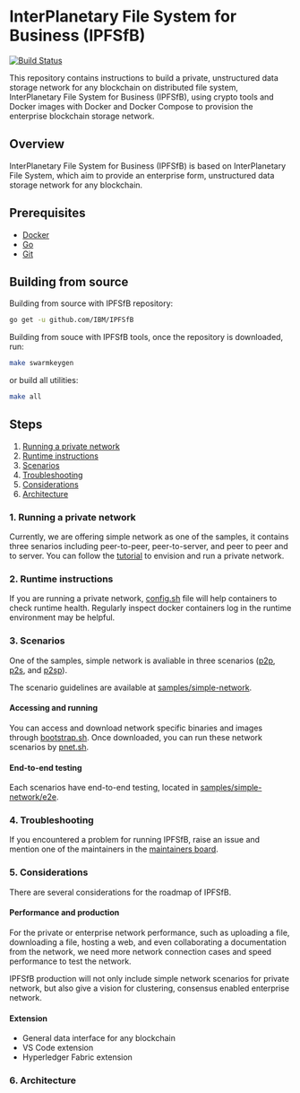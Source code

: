 # InterPlanetary File System for Business (IPFSfB)

[![Build Status](https://api.travis-ci.org/IBM/IPFSfB.svg?branch=master)](https://travis-ci.org/IBM/IPFSfB)

This repository contains instructions to build a private, unstructured data storage network for any blockchain on distributed file system, InterPlanetary File System for Business (IPFSfB), using crypto tools and Docker images with Docker and Docker Compose to provision the enterprise blockchain storage network.

## Overview

InterPlanetary File System for Business (IPFSfB) is based on InterPlanetary File System, which aim to provide an enterprise form, unstructured data storage network for any blockchain.

## Prerequisites

- [Docker](https://www.docker.com/)
- [Go](https://golang.org/)
- [Git](https://git-scm.com/)

## Building from source

Building from source with IPFSfB repository:

``` bash
go get -u github.com/IBM/IPFSfB
```

Building from souce with IPFSfB tools, once the repository is downloaded, run:

``` bash
make swarmkeygen
```

or build all utilities:

``` bash
make all
```

## Steps

1. [Running a private network](#1-running-a-private-network)
2. [Runtime instructions](#2-runtime-instructions)
3. [Scenarios](#3-scenarios)
4. [Troubleshooting](#4-troubleshooting)
5. [Considerations](#5-considerations)
6. [Architecture](#6-architecture)

### 1. Running a private network

Currently, we are offering simple network as one of the samples, it contains three senarios including peer-to-peer, peer-to-server, and peer to peer and to server. You can follow the [tutorial](https://github.com/IBM/IPFSfB/blob/master/samples/simple-network/TUTORIAL.md) to envision and run a private network.

### 2. Runtime instructions

If you are running a private network, [config.sh](https://github.com/IBM/IPFSfB/blob/master/samples/simple-network/config.sh) file will help containers to check runtime health. Regularly inspect docker containers log in the runtime environment may be helpful.

### 3. Scenarios

One of the samples, simple network is avaliable in three scenarios ([p2p](https://en.wikipedia.org/wiki/Peer-to-peer), [p2s](https://zh.wikipedia.org/wiki/P2S), and [p2sp](https://zh.wikipedia.org/wiki/P2SP)).

The scenario guidelines are available at [samples/simple-network](https://github.com/IBM/IPFSfB/blob/master/samples/simple-network/TUTORIAL.md).

#### Accessing and running

You can access and download network specific binaries and images through [bootstrap.sh](https://github.com/IBM/IPFSfB/blob/master/samples/simple-network/scripts/bootstrap.sh). Once downloaded, you can run these network scenarios by [pnet.sh](https://github.com/IBM/IPFSfB/blob/master/samples/simple-network/pnet.sh).

#### End-to-end testing

Each scenarios have end-to-end testing, located in [samples/simple-network/e2e](https://github.com/IBM/IPFSfB/tree/master/samples/simple-network/e2e).

### 4. Troubleshooting

If you encountered a problem for running IPFSfB, raise an issue and mention one of the maintainers in the [maintainers board](https://github.com/IBM/IPFSfB/blob/master/MAINTAINERS.md#maintainers-board).

### 5. Considerations

There are several considerations for the roadmap of IPFSfB.

#### Performance and production

For the private or enterprise network performance, such as uploading a file, downloading a file, hosting a web, and even collaborating a documentation from the network, we need more network connection cases and speed performance to test the network.

IPFSfB production will not only include simple network scenarios for private network, but also give a vision for clustering, consensus enabled enterprise network.

#### Extension

- General data interface for any blockchain
- VS Code extension
- Hyperledger Fabric extension

### 6. Architecture
